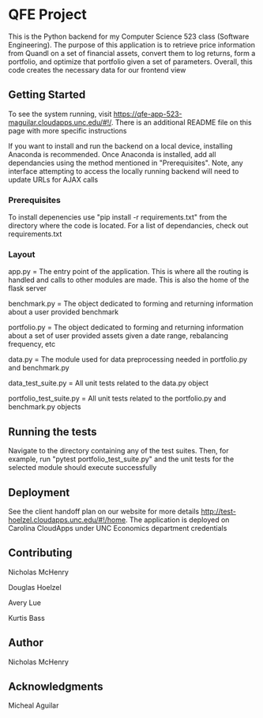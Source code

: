 # QFE Project

This is the Python backend for my Computer Science 523 class (Software Engineering). The purpose of this application is to retrieve price information from Quandl on a set of financial assets, convert them to log returns, form a portfolio, and optimize that portfolio given a set of parameters. Overall, this code creates the necessary data for our frontend view

## Getting Started

To see the system running, visit https://qfe-app-523-maguilar.cloudapps.unc.edu/#!/. There is an additional README file on this page with more specific instructions

If you want to install and run the backend on a local device, installing Anaconda is recommended. Once Anaconda is installed, add all dependancies using the method mentioned in "Prerequisites". Note, any interface attempting to access the locally running backend will need to update URLs for AJAX calls

### Prerequisites

To install depenencies use "pip install -r requirements.txt" from the directory where the code is located. For a list of dependancies, check out requirements.txt 

### Layout

app.py = The entry point of the application. This is where all the routing is handled and calls to other modules are made. This is also the home of the flask server

benchmark.py = The object dedicated to forming and returning information about a user provided benchmark

portfolio.py = The object dedicated to forming and returning information about a set of user provided assets given a date range, rebalancing frequency, etc

data.py = The module used for data preprocessing needed in portfolio.py and benchmark.py

data_test_suite.py = All unit tests related to the data.py object

portfolio_test_suite.py = All unit tests related to the portfolio.py and benchmark.py objects


## Running the tests

Navigate to the directory containing any of the test suites. Then, for example, run "pytest portfolio_test_suite.py" and the unit tests for the selected module should execute successfully

## Deployment

See the client handoff plan on our website for more details http://test-hoelzel.cloudapps.unc.edu/#!/home. The application is deployed on Carolina CloudApps under UNC Economics department credentials


## Contributing

Nicholas McHenry

Douglas Hoelzel

Avery Lue

Kurtis Bass

## Author

Nicholas McHenry

## Acknowledgments

Micheal Aguilar
